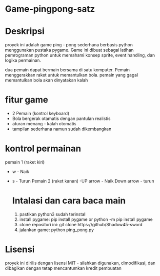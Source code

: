 # Game-pingpong-satz

# Deskripsi
proyek ini adalah game ping - pong sederhana berbasis python menggunakan pustaka pygame. Game ini dibuat sebagai latihan pemrograman python untuk memahami konsep sprite, event handling, dan logika permainan.

dua pemain dapat bermain bersama di satu komputer. Pemain menggerakkan raket untuk memantulkan bola. pemain yang gagal memantulkan bola akan dinyatakan kalah

# fitur game
- 2 Pemain (kontrol keyboard)
- Bola bergerak otamatis dengan pantulan realistis
- aturan menang - kalah otomatis
- tampilan sederhana namun sudah dikembangkan

 # kontrol permainan
 pemain 1 (raket kiri)
 - w - Naik
 - s - Turun
   Pemain 2 (raket kanan)
   -UP arrow - Naik
   Down arrow - turun

   # Intalasi dan cara baca main
   1. pastikan python3 sudah terinstal
   2. install pygame:
      pip install pygame or python -m pip install pygame
   3. clone repositori ini:
     git clone https://github/Shadow45-sword
   4. jalankan game:
     python ping_pong.py

# Lisensi 
proyek ini dirilis dengan lisensi MIT - silahkan digunakan, dimodifikasi, dan dibagikan dengan tetap mencantumkan kredit pembuatan
